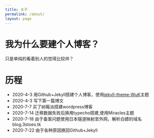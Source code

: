```yaml
---
title: 关于
permalink: /about/
layout: page
---
```


# 我为什么要建个人博客？ 

  只是单纯的看着别人的觉得比较帅？
  
# 历程 

 - 2020-4-3 用Github+Jekyll搭建个人博客，使用[jekyll-theme-WuK](https://jekyll-theme-wuk.wu-kan.cn/#/)主题
 - 2020-4-3 写下第一篇博文
 - 2020-7-7 买了树莓派搭建wordpress博客
 - 2020-7-14 迁移数据失败后换用typecho搭建,使用Miracles主题
 - 2020-7-18 由于备案问题使用日本隧道映射至外网，解析白嫖的域名blog.3stoes.tk
 - 2020-7-22 由于各种原因换回Github+Jekyll
